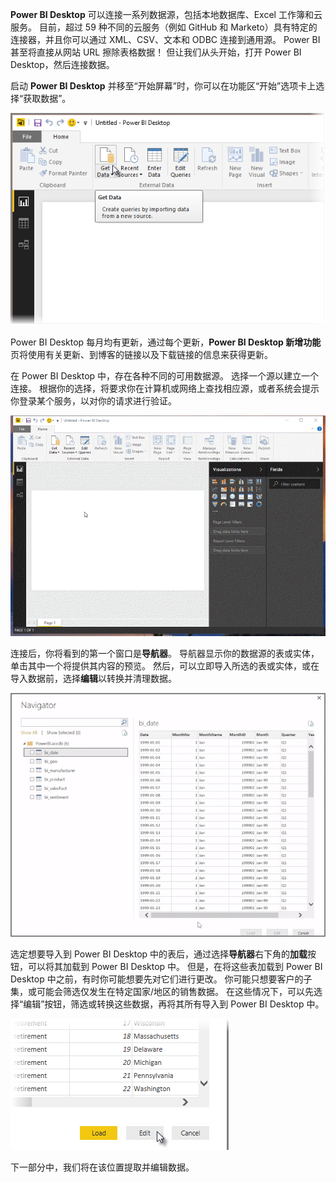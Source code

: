 **Power BI Desktop** 可以连接一系列数据源，包括本地数据库、Excel 工作簿和云服务。 目前，超过 59 种不同的云服务（例如 GitHub 和 Marketo）具有特定的连接器，并且你可以通过 XML、CSV、文本和 ODBC 连接到通用源。 Power BI 甚至将直接从网站 URL 擦除表格数据！ 但让我们从头开始，打开 Power BI Desktop，然后连接数据。

启动 **Power BI Desktop** 并移至“开始屏幕”时，你可以在功能区“开始”选项卡上选择“获取数据”。

![](media/1-2-connect-to-data-sources-in-power-bi-desktop/1-2_1.png)

Power BI Desktop 每月均有更新，通过每个更新，**Power BI Desktop 新增功能**页将使用有关更新、到博客的链接以及下载链接的信息来获得更新。

在 Power BI Desktop 中，存在各种不同的可用数据源。 选择一个源以建立一个连接。 根据你的选择，将要求你在计算机或网络上查找相应源，或者系统会提示你登录某个服务，以对你的请求进行验证。

![](media/1-2-connect-to-data-sources-in-power-bi-desktop/1-2_2.gif)

连接后，你将看到的第一个窗口是**导航器**。 导航器显示你的数据源的表或实体，单击其中一个将提供其内容的预览。 然后，可以立即导入所选的表或实体，或在导入数据前，选择**编辑**以转换并清理数据。

![](media/1-2-connect-to-data-sources-in-power-bi-desktop/1-2_3.png)

选定想要导入到 Power BI Desktop 中的表后，通过选择**导航器**右下角的**加载**按钮，可以将其加载到 Power BI Desktop 中。 但是，在将这些表加载到 Power BI Desktop 中之前，有时你可能想要先对它们进行更改。 你可能只想要客户的子集，或可能会筛选仅发生在特定国家/地区的销售数据。 在这些情况下，可以先选择“编辑”按钮，筛选或转换这些数据，再将其所有导入到 Power BI Desktop 中。

![](media/1-2-connect-to-data-sources-in-power-bi-desktop/1-2_4.png)

下一部分中，我们将在该位置提取并编辑数据。

